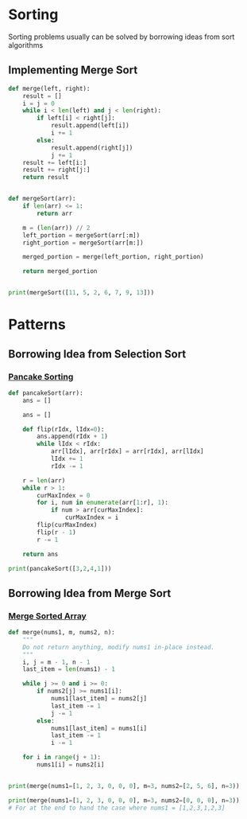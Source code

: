 # Sorting
Sorting problems usually can be solved by borrowing ideas from sort algorithms

## Implementing Merge Sort
```python
def merge(left, right):
    result = []
    i = j = 0
    while i < len(left) and j < len(right):
        if left[i] < right[j]:
            result.append(left[i])
            i += 1
        else:
            result.append(right[j])
            j += 1
    result += left[i:]
    result += right[j:]
    return result


def mergeSort(arr):
    if len(arr) <= 1:
        return arr

    m = (len(arr)) // 2
    left_portion = mergeSort(arr[:m])
    right_portion = mergeSort(arr[m:])

    merged_portion = merge(left_portion, right_portion)

    return merged_portion


print(mergeSort([11, 5, 2, 6, 7, 9, 13]))
```

# Patterns
## Borrowing Idea from Selection Sort
### [Pancake Sorting](https://leetcode.com/problems/pancake-sorting)
```python
def pancakeSort(arr):
    ans = []

    ans = []

    def flip(rIdx, lIdx=0):
        ans.append(rIdx + 1)
        while lIdx < rIdx:
            arr[lIdx], arr[rIdx] = arr[rIdx], arr[lIdx]
            lIdx += 1
            rIdx -= 1

    r = len(arr)
    while r > 1:
        curMaxIndex = 0
        for i, num in enumerate(arr[1:r], 1):
            if num > arr[curMaxIndex]:
                curMaxIndex = i
        flip(curMaxIndex)
        flip(r - 1)
        r -= 1

    return ans

print(pancakeSort([3,2,4,1]))
```

## Borrowing Idea from Merge Sort
### [Merge Sorted Array](https://leetcode.com/problems/merge-sorted-array)
```python
def merge(nums1, m, nums2, n):
    """
    Do not return anything, modify nums1 in-place instead.
    """
    i, j = m - 1, n - 1
    last_item = len(nums1) - 1

    while j >= 0 and i >= 0:
        if nums2[j] >= nums1[i]:
            nums1[last_item] = nums2[j]
            last_item -= 1
            j -= 1
        else:
            nums1[last_item] = nums1[i]
            last_item -= 1
            i -= 1

    for i in range(j + 1):
        nums1[i] = nums2[i]


print(merge(nums1=[1, 2, 3, 0, 0, 0], m=3, nums2=[2, 5, 6], n=3))

print(merge(nums1=[1, 2, 3, 0, 0, 0], m=3, nums2=[0, 0, 0], n=3))
# For at the end to hand the case where nums1 = [1,2,3,1,2,3]
```
